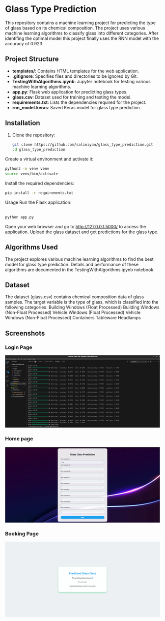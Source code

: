 # Glass Type Prediction

This repository contains a machine learning project for predicting the type of glass based on its chemical composition. The project uses various machine learning algorithms to classify glass into different categories.
After identifing the optimal model this project finally uses the RNN model with the accuracy of 0.923

## Project Structure


- **templates/**: Contains HTML templates for the web application.
- **.gitignore**: Specifies files and directories to be ignored by Git.
- **TestingWithAlgorithms.ipynb**: Jupyter notebook for testing various machine learning algorithms.
- **app.py**: Flask web application for predicting glass types.
- **glass.csv**: Dataset used for training and testing the model.
- **requirements.txt**: Lists the dependencies required for the project.
- **rnn_model.keras**: Saved Keras model for glass type prediction.

## Installation

1. Clone the repository:
   ```bash
   git clone https://github.com/saliniyan/glass_type_prediction.git
   cd glass_type_prediction
   ```
   
Create a virtual environment and activate it:
```bash
python3 -m venv venv
source venv/bin/activate
```

Install the required dependencies:
```bash
pip install -r requirements.txt
```

Usage
Run the Flask application:
```bash

python app.py
```

Open your web browser and go to http://127.0.0.1:5000/ to access the application.
Upload the glass dataset and get predictions for the glass type.

## Algorithms Used
The project explores various machine learning algorithms to find the best model for glass type prediction. Details and performance of these algorithms are documented in the TestingWithAlgorithms.ipynb notebook.

## Dataset
The dataset (glass.csv) contains chemical composition data of glass samples. The target variable is the type of glass, which is classified into the following categories:
Building Windows (Float Processed)
Building Windows (Non-Float Processed)
Vehicle Windows (Float Processed)
Vehicle Windows (Non-Float Processed)
Containers
Tableware
Headlamps

## Screenshots

### Login Page
![Accuracy](images/Accuracy.png)

### Home page
![Form page](images/Form.png)

### Booking Page
![Predicticed output page](images/output.png)



